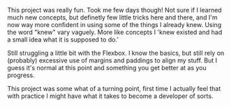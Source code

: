 This project was really fun. Took me few days though!
Not sure if I learned much new concepts, but definetly few little tricks here and there, and I'm now way more confident in using some of the things I already knew. Using the word "knew" vary vaguely. More like concepts I 'knew existed and had a small idea what it is supposed to do.'

Still struggling a little bit with the Flexbox. I know the basics, but still rely on (probably) excessive use of margins and paddings to align my stuff. But I guess it's normal at this point and something you get better at as you progress.

This project was some what of a turning point, first time I actually feel that with practice I might have what it takes to become a developer of sorts.
